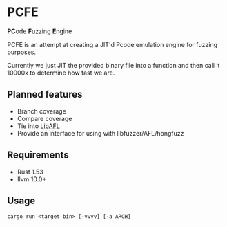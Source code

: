 # PCFE

**PC**ode **F**uzzing **E**ngine

PCFE is an attempt at creating a JIT'd Pcode emulation engine for fuzzing purposes.

Currently we just JIT the provided binary file into a function and then call it 10000x to determine how fast we are.

## Planned features

* Branch coverage
* Compare coverage
* Tie into [LibAFL](https://github.com/AFLplusplus/LibAFL)
* Provide an interface for using with libfuzzer/AFL/hongfuzz

## Requirements

* Rust 1.53
* llvm 10.0+

## Usage

```
cargo run <target bin> [-vvvv] [-a ARCH]
```

